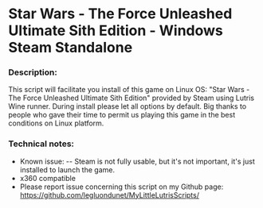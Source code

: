 # Star Wars - The Force Unleashed Ultimate Sith Edition - Windows Steam Standalone

### Description:
This script will facilitate you install of this game on Linux OS:
"Star Wars - The Force Unleashed Ultimate Sith Edition" provided by Steam using Lutris Wine runner.
During install please let all options by default.
Big thanks to people who gave their time to permit us playing this game in the best conditions on Linux platform.


### Technical notes:
- Known issue: 
-- Steam is not fully usable, but it's not important, it's just installed to launch the game. 
- x360 compatible
- Please report issue concerning this script on my Github page:
https://github.com/legluondunet/MyLittleLutrisScripts/
